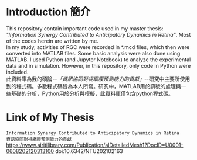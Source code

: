 # Introduction 簡介
This repository contain important code used in my master thesis: *"Information Synergy Contributed to Anticipatory Dynamics in Retina"*. Most of the codes herein are written by me.<br>
In my study, activities of RGC were recorded in \*.mcd files, which then were converted into MATLAB files. Some basic analysis were also done using MATLAB. I used Python (and Jupyter Notebook) to analyze the experimental data and in simulation. However, in this repository, only code in Python were included.<br>
此資料庫為我的碩論--*「資訊協同對視網膜預測能力的貢獻」*--研究中主要所使用到的程式碼。多數程式碼皆為本人所寫。研究中，MATLAB用於訊號的處理與一些基礎的分析，Python用於分析與模擬，此資料庫僅包含python程式碼。
# Link of My Thesis
`Information Synergy Contributed to Anticipatory Dynamics in Retina` <br>
`資訊協同對視網膜預測能力的貢獻` <br>
https://www.airitilibrary.com/Publication/alDetailedMesh1?DocID=U0001-0608202120313100
doi:10.6342/NTU202102163<br>